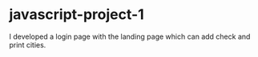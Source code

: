 # javascript-project-1
I developed a login page with the landing page which can add check and print cities.
